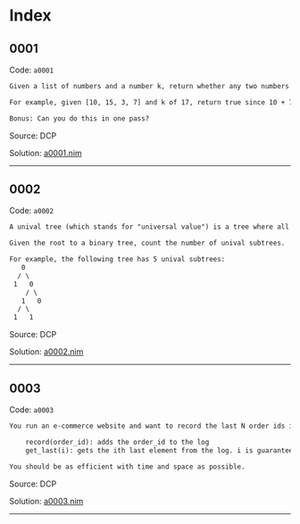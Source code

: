# Index

## 0001

Code: `a0001`

```txt
Given a list of numbers and a number k, return whether any two numbers from the list add up to k.

For example, given [10, 15, 3, 7] and k of 17, return true since 10 + 7 is 17.

Bonus: Can you do this in one pass?
```

Source: DCP

Solution: [a0001.nim](a0001.nim)

---

## 0002

Code: `a0002`

```txt
A unival tree (which stands for "universal value") is a tree where all nodes under it have the same value.

Given the root to a binary tree, count the number of unival subtrees.

For example, the following tree has 5 unival subtrees:
   0
  / \
 1   0
    / \
   1   0
  / \
 1   1
```

Source: DCP

Solution: [a0002.nim](...)

---

## 0003

Code: `a0003`

```txt
You run an e-commerce website and want to record the last N order ids in a log. Implement a data structure to accomplish this, with the following API:

    record(order_id): adds the order_id to the log
    get_last(i): gets the ith last element from the log. i is guaranteed to be smaller than or equal to N.

You should be as efficient with time and space as possible.
```

Source: DCP

Solution: [a0003.nim](...)

---
